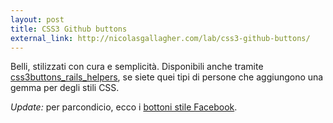 ```yaml
---
layout: post
title: CSS3 Github buttons
external_link: http://nicolasgallagher.com/lab/css3-github-buttons/
---
```


Belli, stilizzati con cura e semplicità. Disponibili anche tramite [css3buttons_rails_helpers](https://github.com/thetron/css3buttons_rails_helpers), se siete quei tipi di persone che aggiungono una gemma per degli stili CSS.

*Update:* per parcondicio, ecco i [bottoni stile Facebook](http://nicolasgallagher.com/lab/css3-facebook-buttons/).
